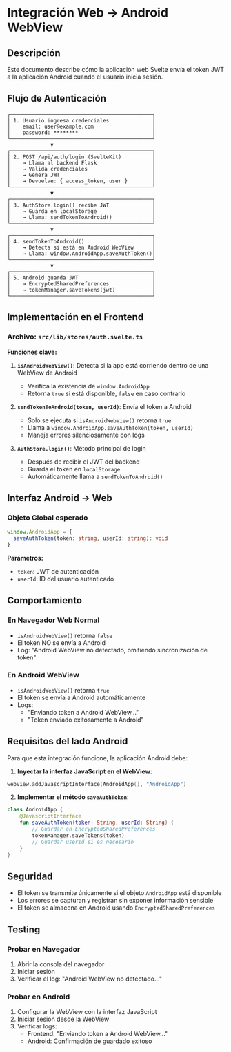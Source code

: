 # Integración Web → Android WebView

## Descripción

Este documento describe cómo la aplicación web Svelte envía el token JWT a la aplicación Android cuando el usuario inicia sesión.

## Flujo de Autenticación

```
┌──────────────────────────────────────────────┐
│ 1. Usuario ingresa credenciales              │
│    email: user@example.com                   │
│    password: ********                        │
└──────────────────────────────────────────────┘
              ▼
┌──────────────────────────────────────────────┐
│ 2. POST /api/auth/login (SvelteKit)          │
│    → Llama al backend Flask                  │
│    → Valida credenciales                     │
│    → Genera JWT                              │
│    → Devuelve: { access_token, user }        │
└──────────────────────────────────────────────┘
              ▼
┌──────────────────────────────────────────────┐
│ 3. AuthStore.login() recibe JWT              │
│    → Guarda en localStorage                  │
│    → Llama: sendTokenToAndroid()             │
└──────────────────────────────────────────────┘
              ▼
┌──────────────────────────────────────────────┐
│ 4. sendTokenToAndroid()                      │
│    → Detecta si está en Android WebView      │
│    → Llama: window.AndroidApp.saveAuthToken()│
└──────────────────────────────────────────────┘
              ▼
┌──────────────────────────────────────────────┐
│ 5. Android guarda JWT                        │
│    → EncryptedSharedPreferences              │
│    → tokenManager.saveTokens(jwt)            │
└──────────────────────────────────────────────┘
```

## Implementación en el Frontend

### Archivo: `src/lib/stores/auth.svelte.ts`

**Funciones clave:**

1. **`isAndroidWebView()`**: Detecta si la app está corriendo dentro de una WebView de Android
   - Verifica la existencia de `window.AndroidApp`
   - Retorna `true` si está disponible, `false` en caso contrario

2. **`sendTokenToAndroid(token, userId)`**: Envía el token a Android
   - Solo se ejecuta si `isAndroidWebView()` retorna `true`
   - Llama a `window.AndroidApp.saveAuthToken(token, userId)`
   - Maneja errores silenciosamente con logs

3. **`AuthStore.login()`**: Método principal de login
   - Después de recibir el JWT del backend
   - Guarda el token en `localStorage`
   - Automáticamente llama a `sendTokenToAndroid()`

## Interfaz Android → Web

### Objeto Global esperado

```typescript
window.AndroidApp = {
  saveAuthToken(token: string, userId: string): void
}
```

**Parámetros:**
- `token`: JWT de autenticación
- `userId`: ID del usuario autenticado

## Comportamiento

### En Navegador Web Normal
- `isAndroidWebView()` retorna `false`
- El token NO se envía a Android
- Log: "Android WebView no detectado, omitiendo sincronización de token"

### En Android WebView
- `isAndroidWebView()` retorna `true`
- El token se envía a Android automáticamente
- Logs:
  - "Enviando token a Android WebView..."
  - "Token enviado exitosamente a Android"

## Requisitos del lado Android

Para que esta integración funcione, la aplicación Android debe:

1. **Inyectar la interfaz JavaScript en el WebView**:
```kotlin
webView.addJavascriptInterface(AndroidApp(), "AndroidApp")
```

2. **Implementar el método `saveAuthToken`**:
```kotlin
class AndroidApp {
    @JavascriptInterface
    fun saveAuthToken(token: String, userId: String) {
        // Guardar en EncryptedSharedPreferences
        tokenManager.saveTokens(token)
        // Guardar userId si es necesario
    }
}
```

## Seguridad

- El token se transmite únicamente si el objeto `AndroidApp` está disponible
- Los errores se capturan y registran sin exponer información sensible
- El token se almacena en Android usando `EncryptedSharedPreferences`

## Testing

### Probar en Navegador
1. Abrir la consola del navegador
2. Iniciar sesión
3. Verificar el log: "Android WebView no detectado..."

### Probar en Android
1. Configurar la WebView con la interfaz JavaScript
2. Iniciar sesión desde la WebView
3. Verificar logs:
   - Frontend: "Enviando token a Android WebView..."
   - Android: Confirmación de guardado exitoso
